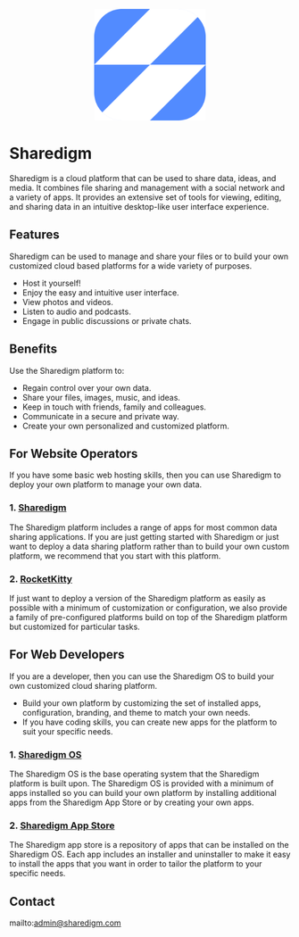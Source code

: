 <p align="center" style="text-align:center">
	<img src="../images/logos/logo.svg" width="200">
</p>

# Sharedigm

Sharedigm is a cloud platform that can be used to share data, ideas, and media.  It combines file sharing and management with a social network and a variety of apps.  It provides an extensive set of tools for viewing, editing, and sharing data in an intuitive desktop-like user interface experience.

## Features

Sharedigm can be used to manage and share your files or to build your own customized cloud based platforms for a wide variety of purposes. 

- Host it yourself!
- Enjoy the easy and intuitive user interface.
- View photos and videos.
- Listen to audio and podcasts.
- Engage in public discussions or private chats.

## Benefits

Use the Sharedigm platform to:

- Regain control over your own data.
- Share your files, images, music, and ideas.
- Keep in touch with friends, family and colleagues.
- Communicate in a secure and private way.
- Create your own personalized and customized platform.

## For Website Operators

If you have some basic web hosting skills, then you can use Sharedigm to deploy your own platform to manage your own data.

### 1. [Sharedigm](https://github.com/Sharedigm/Sharedigm)

The Sharedigm platform includes a range of apps for most common data sharing applications.  If you are just getting started with Sharedigm or just want to deploy a data sharing platform rather than to build your own custom platform, we recommend that you start with this platform.

### 2. [RocketKitty](https://github.com/RocketKitties)

If just want to deploy a version of the Sharedigm platform as easily as possible with a minimum of customization or configuration, we also provide a family of pre-configured platforms build on top of the Sharedigm platform but customized for particular tasks.

## For Web Developers
If you are a developer, then you can use the Sharedigm OS to build your own customized cloud sharing platform.

- Build your own platform by customizing the set of installed apps, configuration, branding, and theme to match your own needs.
- If you have coding skills, you can create new apps for the platform to suit your specific needs. 

### 1. [Sharedigm OS](https://github.com/Sharedigm/SharedigmOS)

The Sharedigm OS is the base operating system that the Sharedigm platform is built upon.  The Sharedigm OS is provided with a minimum of apps installed so you can build your own platform by installing additional apps from the Sharedigm App Store or by creating your own apps.

### 2. [Sharedigm App Store](https://github.com/Sharedigm/SharedigmAppStore)

The Sharedigm app store is a repository of apps that can be installed on the Sharedigm OS.  Each app includes an installer and uninstaller to make it easy to install the apps that you want in order to tailor the platform to your specific needs.

## Contact

mailto:admin@sharedigm.com
